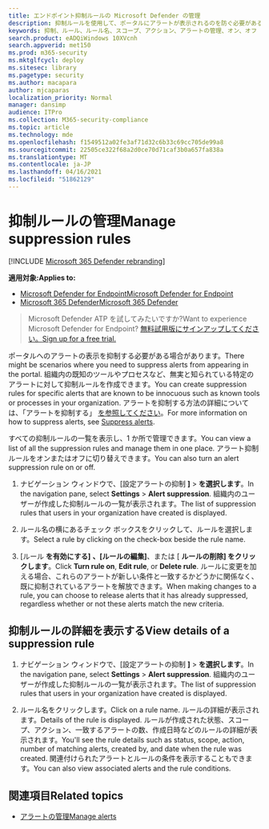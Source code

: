 ```yaml
---
title: エンドポイント抑制ルールの Microsoft Defender の管理
description: 抑制ルールを使用して、ポータルにアラートが表示されるのを防ぐ必要がある場合があります。 Microsoft Defender for Endpoint で抑制ルールを管理する方法について説明します。
keywords: 抑制、ルール、ルール名、スコープ、アクション、アラートの管理、オン、オフ
search.product: eADQiWindows 10XVcnh
search.appverid: met150
ms.prod: m365-security
ms.mktglfcycl: deploy
ms.sitesec: library
ms.pagetype: security
ms.author: macapara
author: mjcaparas
localization_priority: Normal
manager: dansimp
audience: ITPro
ms.collection: M365-security-compliance
ms.topic: article
ms.technology: mde
ms.openlocfilehash: f1549512a02fe3af71d32c6b33c69cc705de99a8
ms.sourcegitcommit: 22505ce322f68a2d0ce70d71caf3b0a657fa838a
ms.translationtype: MT
ms.contentlocale: ja-JP
ms.lasthandoff: 04/16/2021
ms.locfileid: "51862129"
---
```

# <a name="manage-suppression-rules"></a><span data-ttu-id="e1388-105">抑制ルールの管理</span><span class="sxs-lookup"><span data-stu-id="e1388-105">Manage suppression rules</span></span>

[!INCLUDE [Microsoft 365 Defender rebranding](../../includes/microsoft-defender.md)]


<span data-ttu-id="e1388-106">**適用対象:**</span><span class="sxs-lookup"><span data-stu-id="e1388-106">**Applies to:**</span></span>
- [<span data-ttu-id="e1388-107">Microsoft Defender for Endpoint</span><span class="sxs-lookup"><span data-stu-id="e1388-107">Microsoft Defender for Endpoint</span></span>](https://go.microsoft.com/fwlink/p/?linkid=2154037)
- [<span data-ttu-id="e1388-108">Microsoft 365 Defender</span><span class="sxs-lookup"><span data-stu-id="e1388-108">Microsoft 365 Defender</span></span>](https://go.microsoft.com/fwlink/?linkid=2118804)

> <span data-ttu-id="e1388-109">Microsoft Defender ATP を試してみたいですか?</span><span class="sxs-lookup"><span data-stu-id="e1388-109">Want to experience Microsoft Defender for Endpoint?</span></span> [<span data-ttu-id="e1388-110">無料試用版にサインアップしてください。</span><span class="sxs-lookup"><span data-stu-id="e1388-110">Sign up for a free trial.</span></span>](https://www.microsoft.com/microsoft-365/windows/microsoft-defender-atp?ocid=docs-wdatp-exposedapis-abovefoldlink)


<span data-ttu-id="e1388-111">ポータルへのアラートの表示を抑制する必要がある場合があります。</span><span class="sxs-lookup"><span data-stu-id="e1388-111">There might be scenarios where you need to suppress alerts from appearing in the portal.</span></span> <span data-ttu-id="e1388-112">組織内の既知のツールやプロセスなど、無実と知られている特定のアラートに対して抑制ルールを作成できます。</span><span class="sxs-lookup"><span data-stu-id="e1388-112">You can create suppression rules for specific alerts that are known to be innocuous such as known tools or processes in your organization.</span></span> <span data-ttu-id="e1388-113">アラートを抑制する方法の詳細については、「アラートを抑制する」 [を参照してください](manage-alerts.md)。</span><span class="sxs-lookup"><span data-stu-id="e1388-113">For more information on how to suppress alerts, see [Suppress alerts](manage-alerts.md).</span></span>

<span data-ttu-id="e1388-114">すべての抑制ルールの一覧を表示し、1 か所で管理できます。</span><span class="sxs-lookup"><span data-stu-id="e1388-114">You can view a list of all the suppression rules and manage them in one place.</span></span> <span data-ttu-id="e1388-115">アラート抑制ルールをオンまたはオフに切り替えできます。</span><span class="sxs-lookup"><span data-stu-id="e1388-115">You can also turn an alert suppression rule on or off.</span></span>


1. <span data-ttu-id="e1388-116">ナビゲーション ウィンドウで、[設定アラートの抑制 **]**  >  **を選択します**。</span><span class="sxs-lookup"><span data-stu-id="e1388-116">In the navigation pane, select **Settings** > **Alert suppression**.</span></span> <span data-ttu-id="e1388-117">組織内のユーザーが作成した抑制ルールの一覧が表示されます。</span><span class="sxs-lookup"><span data-stu-id="e1388-117">The list of suppression rules that users in your organization have created is displayed.</span></span>

2. <span data-ttu-id="e1388-118">ルール名の横にあるチェック ボックスをクリックして、ルールを選択します。</span><span class="sxs-lookup"><span data-stu-id="e1388-118">Select a rule by clicking on the check-box beside the rule name.</span></span>

3. <span data-ttu-id="e1388-119">[ルール **を有効にする]** **、[ルールの編集]**、または [  **ルールの削除] をクリックします**。</span><span class="sxs-lookup"><span data-stu-id="e1388-119">Click **Turn rule on**, **Edit rule**, or  **Delete rule**.</span></span> <span data-ttu-id="e1388-120">ルールに変更を加える場合、これらのアラートが新しい条件と一致するかどうかに関係なく、既に抑制されているアラートを解放できます。</span><span class="sxs-lookup"><span data-stu-id="e1388-120">When making changes to a rule, you can choose to release alerts that it has already suppressed, regardless whether or not these alerts match the new criteria.</span></span> 


## <a name="view-details-of-a-suppression-rule"></a><span data-ttu-id="e1388-121">抑制ルールの詳細を表示する</span><span class="sxs-lookup"><span data-stu-id="e1388-121">View details of a suppression rule</span></span>

1. <span data-ttu-id="e1388-122">ナビゲーション ウィンドウで、[設定アラートの抑制 **]**  >  **を選択します**。</span><span class="sxs-lookup"><span data-stu-id="e1388-122">In the navigation pane, select **Settings** > **Alert suppression**.</span></span> <span data-ttu-id="e1388-123">組織内のユーザーが作成した抑制ルールの一覧が表示されます。</span><span class="sxs-lookup"><span data-stu-id="e1388-123">The list of suppression rules that users in your organization have created is displayed.</span></span>

2. <span data-ttu-id="e1388-124">ルール名をクリックします。</span><span class="sxs-lookup"><span data-stu-id="e1388-124">Click on a rule name.</span></span> <span data-ttu-id="e1388-125">ルールの詳細が表示されます。</span><span class="sxs-lookup"><span data-stu-id="e1388-125">Details of the rule is displayed.</span></span> <span data-ttu-id="e1388-126">ルールが作成された状態、スコープ、アクション、一致するアラートの数、作成日時などのルールの詳細が表示されます。</span><span class="sxs-lookup"><span data-stu-id="e1388-126">You'll see the rule details such as  status, scope, action, number of matching alerts, created by, and date when the rule was created.</span></span> <span data-ttu-id="e1388-127">関連付けられたアラートとルールの条件を表示することもできます。</span><span class="sxs-lookup"><span data-stu-id="e1388-127">You can also view associated alerts and the rule conditions.</span></span>

## <a name="related-topics"></a><span data-ttu-id="e1388-128">関連項目</span><span class="sxs-lookup"><span data-stu-id="e1388-128">Related topics</span></span>

- [<span data-ttu-id="e1388-129">アラートの管理</span><span class="sxs-lookup"><span data-stu-id="e1388-129">Manage alerts</span></span>](manage-alerts.md)
